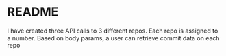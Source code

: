 # README


I have created three API calls to 3 different repos. Each repo is assigned to a number. Based on body params, a user can retrieve commit data on each repo


